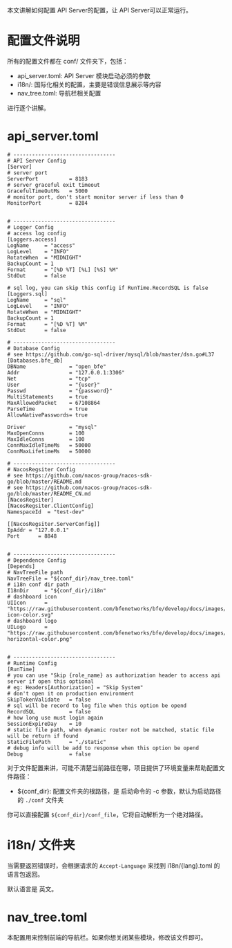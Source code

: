 本文讲解如何配置 API Server的配置，让 API Server可以正常运行。

# 配置文件说明
所有的配置文件都在 conf/ 文件夹下，包括：
- api_server.toml: API Server 模块启动必须的参数
- i18n/: 国际化相关的配置，主要是错误信息展示等内容
- nav_tree.toml: 导航栏相关配置

进行逐个讲解。

# api_server.toml 

```
# ---------------------------------
# API Server Config
[Server]
# server port
ServerPort          = 8183
# server graceful exit timeout
GracefulTimeOutMs   = 5000
# monitor port, don't start monitor server if less than 0
MonitorPort         = 8284


# ---------------------------------
# Logger Config
# access log config
[Loggers.access]
LogName     = "access"
LogLevel    = "INFO"
RotateWhen  = "MIDNIGHT"
BackupCount = 1
Format      = "[%D %T] [%L] [%S] %M"
StdOut      = false

# sql log, you can skip this config if RunTime.RecordSQL is false
[Loggers.sql]
LogName     = "sql"
LogLevel    = "INFO"
RotateWhen  = "MIDNIGHT"
BackupCount = 1
Format      = "[%D %T] %M"
StdOut      = false

# ---------------------------------
# Database Config
# see https://github.com/go-sql-driver/mysql/blob/master/dsn.go#L37
[Databases.bfe_db]
DBName              = "open_bfe"
Addr                = "127.0.0.1:3306"
Net                 = "tcp"
User                = "{user}"
Passwd              = "{password}"
MultiStatements     = true
MaxAllowedPacket    = 67108864
ParseTime           = true
AllowNativePasswords= true

Driver              = "mysql"
MaxOpenConns        = 100
MaxIdleConns        = 100
ConnMaxIdleTimeMs   = 50000
ConnMaxLifetimeMs   = 50000

# ---------------------------------
# NacosRegsiter Config
# see https://github.com/nacos-group/nacos-sdk-go/blob/master/README.md
# see https://github.com/nacos-group/nacos-sdk-go/blob/master/README_CN.md
[NacosRegsiter]
[NacosRegsiter.ClientConfig]
NamespaceId  = "test-dev"

[[NacosRegsiter.ServerConfig]]
IpAddr = "127.0.0.1"
Port      = 8848


# ---------------------------------
# Dependence Config
[Depends]
# NavTreeFile path
NavTreeFile = "${conf_dir}/nav_tree.toml"
# i18n conf dir path
I18nDir     = "${conf_dir}/i18n"
# dashboard icon
UIIcon      = "https://raw.githubusercontent.com/bfenetworks/bfe/develop/docs/images/logo/icon/color/bfe-icon-color.svg"
# dashboard logo
UILogo      = "https://raw.githubusercontent.com/bfenetworks/bfe/develop/docs/images/logo/horizontal/color/bfe-horizontal-color.png"


# ---------------------------------
# Runtime Config
[RunTime]
# you can use "Skip {role_name} as authorization header to access api server if open this optional
# eg: Headers[Authorization] = "Skip System"
# don't open it on production environment
SkipTokenValidate   = false
# sql will be record to log file when this option be opend
RecordSQL           = false
# how long use must login again
SessionExpireDay    = 10
# static file path, when dynamic router not be matched, static file will be return if found
StaticFilePath      = "./static"
# debug info will be add to response when this option be opend
Debug               = false

```

对于文件配置来讲，可能不清楚当前路径在哪，项目提供了环境变量来帮助配置文件路径：
- ${conf_dir}: 配置文件夹的根路径，是 启动命令的 -c 参数，默认为启动路径的 `./conf` 文件夹

你可以直接配置 `${conf_dir}/conf_file`，它将自动解析为一个绝对路径。

# i18n/ 文件夹
当需要返回错误时，会根据请求的 `Accept-Language` 来找到 i18n/{lang}.toml 的语言包返回。

默认语言是 英文。

# nav_tree.toml 
本配置用来控制前端的导航栏。如果你想关闭某些模块，修改该文件即可。